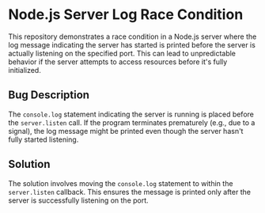 # Node.js Server Log Race Condition

This repository demonstrates a race condition in a Node.js server where the log message indicating the server has started is printed before the server is actually listening on the specified port.  This can lead to unpredictable behavior if the server attempts to access resources before it's fully initialized.

## Bug Description

The `console.log` statement indicating the server is running is placed before the `server.listen` call.  If the program terminates prematurely (e.g., due to a signal), the log message might be printed even though the server hasn't fully started listening.

## Solution

The solution involves moving the `console.log` statement to within the `server.listen` callback. This ensures the message is printed only after the server is successfully listening on the port.